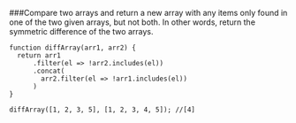 ###Compare two arrays and return a new array with any items only found in one of the two given arrays, but not both. In other words, return the symmetric difference of the two arrays.

```
function diffArray(arr1, arr2) {
  return arr1
      .filter(el => !arr2.includes(el))
      .concat(
        arr2.filter(el => !arr1.includes(el))
      )
}

diffArray([1, 2, 3, 5], [1, 2, 3, 4, 5]); //[4]
```
